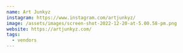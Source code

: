 ```yaml
---
name: Art Junkyz
instagram: https://www.instagram.com/artjunkyz/
image: /assets/images/screen-shot-2022-12-20-at-5.00.58-pm.png
website: https://artjunkyz.com/
tags:
  - vendors
---
```


